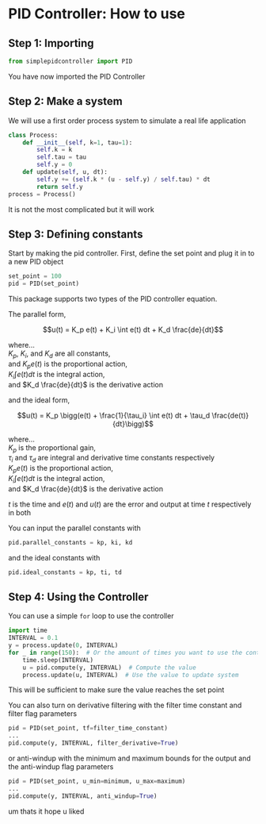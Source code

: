 # PID Controller: How to use

## Step 1: Importing

```python
from simplepidcontroller import PID
```

You have now imported the PID Controller

## Step 2: Make a system
We will use a first order process system to simulate a real life application
```python
class Process:
    def __init__(self, k=1, tau=1):
        self.k = k
        self.tau = tau
        self.y = 0
    def update(self, u, dt):
        self.y += (self.k * (u - self.y) / self.tau) * dt
        return self.y
process = Process()
```
It is not the most complicated but it will work

## Step 3: Defining constants
Start by making the pid controller. First, define the set point and plug it in to a new PID object
```python
set_point = 100
pid = PID(set_point)
```
This package supports two types of the PID controller equation.

The parallel form,

$$u(t) = K_p e(t) + K_i \int e(t) dt + K_d \frac{de}{dt}$$

where...  
$K_p$, $K_i$, and $K_d$ are all constants,  
and $K_pe(t)$ is the proportional action,  
$K_i \int e(t) dt$ is the integral action,  
and $K_d \frac{de}{dt}$ is the derivative action

and the ideal form,

$$u(t) = K_p \bigg(e(t) + \frac{1}{\tau_i} \int e(t) dt + \tau_d \frac{de(t)}{dt}\bigg)$$

where...  
$K_p$ is the proportional gain,  
$\tau_i$ and $\tau_d$ are integral and derivative time constants respectively  
$K_pe(t)$ is the proportional action,  
$K_i \int e(t) dt$ is the integral action,  
and $K_d \frac{de}{dt}$ is the derivative action

$t$ is the time and $e(t)$ and $u(t)$ are the error and output at time $t$ respectively in both

You can input the parallel constants with
```python
pid.parallel_constants = kp, ki, kd
```
and the ideal constants with
```python
pid.ideal_constants = kp, ti, td
```

## Step 4: Using the Controller
You can use a simple ```for``` loop to use the controller
```python
import time
INTERVAL = 0.1
y = process.update(0, INTERVAL)
for _ in range(150):  # Or the amount of times you want to use the controller
    time.sleep(INTERVAL)
    u = pid.compute(y, INTERVAL)  # Compute the value
    process.update(u, INTERVAL)  # Use the value to update system
```

This will be sufficient to make sure the value reaches the set point

You can also turn on derivative filtering with the filter time constant and filter flag parameters
```python
pid = PID(set_point, tf=filter_time_constant)
...
pid.compute(y, INTERVAL, filter_derivative=True)
```

or anti-windup with the minimum and maximum bounds for the output and the anti-windup flag parameters
```python
pid = PID(set_point, u_min=minimum, u_max=maximum)
...
pid.compute(y, INTERVAL, anti_windup=True)
```

um thats it hope u liked